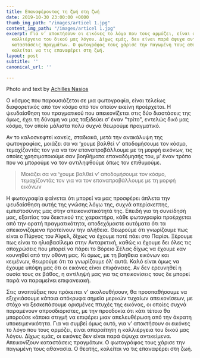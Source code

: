 ```yaml
---
title: Επαναφέροντας τη ζωή στη ζωή
date: 2019-10-30 23:00:00 +0000
thumb_img_path: "/images/articel 1.jpg"
content_img_path: "/images/articel 1.jpg"
excerpt: Για ν’ αποκτήσουν οι εικόνες το λόγο που τους αρμόζει, είναι απαραίτητη η
  καλλιέργεια του δικού μας λόγου. Δίχως εμάς, δεν είναι παρά άψυχα αντικείμενα. Απεικονίζουν
  καταστάσεις πραγμάτων. Ο φωτογράφος τους χάρισε την παγωμένη τους αθανασία. Ο θεατής,
  καλείται να τις επαναφέρει στη ζωή.
layout: post
subtitle: ''
canonical_url: ''

---
```

Photo and text by [Achilles Nasios](https://anikon.org/)

Ο κόσμος που παρουσιάζεται σε μια φωτογραφία, είναι τελείως διαφορετικός από τον κόσμο από τον οποίον εκείνη προέρχεται. Η ψευδαίσθηση του πραγματικού που απεικονίζεται στις δύο διαστάσεις της όμως, έχει τη δύναμη να μας ταξιδεύει σ’ έναν "τρίτο", εντελώς δικό μας κόσμο, τον οποίο μάλιστα πολύ συχνά θεωρούμε πραγματικό.

Αν το καλοσκεφτεί κανείς, σταδιακά, μετά την ανακάλυψη της φωτογραφίας, μοιάζει σα να ‘χουμε βαλθεί ν’ αποδομήσουμε τον κόσμο, τεμαχίζοντάς τον για να τον επαναπροβάλλουμε με τη μορφή εικόνων, τις οποίες χρησιμοποιούμε σαν βοηθήματα επαναδόμησής του, μ’ έναν τρόπο που να μπορούμε να τον αντιληφθούμε όπως τον επιθυμούμε.

> Μοιάζει σα να ‘χουμε βαλθεί ν’ αποδομήσουμε τον κόσμο, τεμαχίζοντάς τον για να τον επαναπροβάλλουμε με τη μορφή εικόνων

Η φωτογραφία φαίνεται ότι μπορεί να μας προσφέρει άπλετα την ψευδαίσθηση αυτής της γνώσης λόγω της, συχνά απερίσκεπτης, εμπιστοσύνης μας στην απεικονιστικότητά της. Επειδή για τη συνείδησή μας, εξαιτίας του δεικτικού της χαρακτήρα, κάθε φωτογραφία προέρχεται από την ορατή πραγματικότητα, αποδεχόμαστε αυτόματα ότι τα απεικονιζόμενα  προτείνουν την αλήθεια. Θεωρούμε ότι γνωρίζουμε πως είναι ο Πύργος του Άϊφελ, δίχως να έχουμε ποτέ πάει στο Παρίσι. Ξέρουμε πως είναι το ηλιοβασίλεμα στην Ανταρκτική, καθώς κι έχουμε δει όλες τις αποχρώσεις που μπορεί να πάρει το Βόρειο Σέλας δίχως να έχουμε καν κουνηθεί από την οθόνη μας. Κι όμως, με τη βοήθεια εικόνων και κειμένων, θεωρούμε ότι τα γνωρίζουμε όλ’ αυτά. Καλό είναι όμως να έχουμε υπόψη μας ότι οι εικόνες είναι επιφάνειες. Αν δεν ερευνηθεί η ουσία τους σε βάθος, η αντίληψή μας για τις απεικονίσεις τους δε μπορεί παρά να παραμείνει επιφανειακή.

Στις αναπτύξεις που πρόκειται ν’ ακολουθήσουν, θα προσπαθήσουμε να εξιχνιάσουμε κάποια απόκρυφα σημεία μερικών τυχαίων απεικονίσεων, με στόχο να ξεσκεπάσουμε ορισμένες πτυχές της εικόνας, οι οποίες συχνά παραμένουν απροσδιόριστες, με την προσδοκία ότι κάτι τέτοιο θα μπορούσε κάποια στιγμή να επιφέρει μιαν απελευθέρωση από την άκρατη υποκειμενικότητα. Για να συμβεί όμως αυτό, για ν’ αποκτήσουν οι εικόνες το λόγο που τους αρμόζει, είναι απαραίτητη η καλλιέργεια του δικού μας λόγου. Δίχως εμάς, οι εικόνες δεν είναι παρά άψυχα αντικείμενα. Απεικονίζουν καταστάσεις πραγμάτων. Ο φωτογράφος τους χάρισε την παγωμένη τους αθανασία. Ο θεατής, καλείται να τις επαναφέρει στη ζωή.
